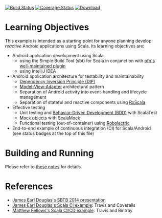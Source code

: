 [![Build Status](https://travis-ci.org/LoyolaChicagoCode/clickcounter-android-rxscala.svg?branch=master)](https://travis-ci.org/LoyolaChicagoCode/clickcounter-android-rxscala) 
[![Coverage Status](https://img.shields.io/coveralls/LoyolaChicagoCode/clickcounter-android-rxscala.svg)](https://coveralls.io/r/LoyolaChicagoCode/clickcounter-android-rxscala) 
[![Download](https://api.bintray.com/packages/loyolachicagocode/generic/clickcounter-android-rxscala/images/download.svg) ](https://bintray.com/loyolachicagocode/generic/clickcounter-android-rxscala/_latestVersion)

# Learning Objectives

This example is intended as a starting point for anyone planning develop
*reactive* Android applications using Scala. Its learning objectives are:

- Android application development using Scala
    - using the Simple Build Tool (sbt) for Scala in conjunction with 
      [pfn's well-maintained plugin](https://github.com/pfn/android-sdk-plugin)
    - using IntelliJ IDEA
- Android application architecture for testability and maintainability
    - [Dependency Inversion Principle (DIP)](http://en.wikipedia.org/wiki/Dependency_inversion_principle)
    - [Model-View-Adapter](http://en.wikipedia.org/wiki/Model-view-adapter) architectural pattern
    - Separation of Android activity into event-handling and lifecycle management
    - Separation of stateful and reactive components using [RxScala](http://rxscala.github.io)
- Effective testing
    - Unit testing and [Behavior-Driven Development (BDD)](http://en.wikipedia.org/wiki/Behavior-driven_development) 
      with ScalaTest
    - [Mock objects](http://en.wikipedia.org/wiki/Mock_object) with [ScalaMock](http://scalamock.org/)
    - Functional testing (out-of-container) using [Robolectric](http://pivotal.github.com/robolectric/)
- End-to-end example of continuous integration (CI) for Scala/Android (see status badges at the top of this file)

# Building and Running

Please refer to [these notes](http://lucoodevcourse.bitbucket.org/notes/scalaandroiddev.html) for details.

# References

- [James Earl Douglas's SBTB 2014 presentation](https://www.youtube.com/watch?v=sZYAFWTyOlE)
- [James Earl Douglas's Scala CI example](https://github.com/earldouglas/scala-ci): Travis and Coveralls
- [Matthew Fellows's Scala CI/CD example](http://www.onegeek.com.au/scala/setting-up-travis-ci-for-scala): Travis and Bintray
